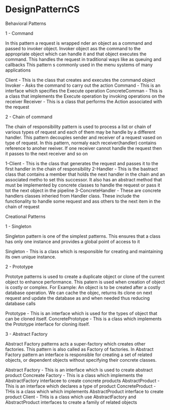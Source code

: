 # DesignPatternCS

Behavioral Patterns

1 - Command

In this pattern a request is wrapped nder an object as a command and passed to invoker object. Invoker object ass the command to the appropriate object which can handle it and that object executes the command.
This handles the request in traditional ways like as queuing and callbacks
This pattern s commonly used in the menu systems of many applications

Client - This is the class that creates and executes the command object
Invoker - Asks the command to carry out the action
Command - This is an interface which specifies the Execute operation
ConcreteComman - This is a class that implements the Execute operation by invoking operations on the receiver
Receiver - This is a class that performs the Action associated with the request

2 - Chain of command

The chain of responsibility pattern is used to process a list or chain of various types of request and each of them may be handle by a different handler.
This pattern decouples sender and receiver of a request vased on type of request.
In this pattern, normaly each receiver(handler) contains reference to anoher reeiver.
If one receiver cannot handle the request then it passes to the next receiver and so on
 
1-Client - This is the class that generates the request and passes it to the first handler in the chain of responsibility
2-Handler - This is the bastract class that contains a member that holds the next handler in the chain and an associated metho to set this successor.
It also has an abstract method that must be implemented by concrete classes to handle the request or pass it tot the next object in the pipeline
3-ConcreteHandler - These are concrete handlers classes inheried from Handler class. These include the functionality to handle some request and ass others to the next item in the chain of request

Creational Patterns

1 - Singleton 

Singleton pattern is one of the simplest patterns. This ensures that a class has only one instance and provides a global point of access to it

Singleton - This is a class which is responsible for creating and maintaining its own unique instance.


2 - Prototype

Prototye patterns is used to create a duplicate object or clone of the current object to enhance performance. 
This patern is used when creation of object is costly or complex.
For Example: An object is to be  created after a costly database operation. 
We can cache the objec, returns its clone on next request and update the database as and when needed thus reducing database calls

Prototype - This is an interface which is used for the types of object that can be cloned itself.
ConcretePrototype - This is a class which implements the Prototype interface for cloning itself.

3 - Abstract Factory

Abstract Factory patterns acts a super-factory which creates other factories. This pattern is also called as Factory of factories. In Abstract Factory pattern an interface is responsible for creating a set of related objects, or dependent objects without specifying their concrete classes.

Abstract Factory - This is an interface which is used to create abstract product
Concreate Factory - This is a class which implements the AbstractFactory interfacee to create concrete products
AbstractProduct - This is an interface which declares a type of product
ConcreteProduct - THis is a class which which implements AbstractProduct interface to create product
Client - THis is a class which use AbstractFactory and AbstractProduct interfaces to create a family of related objects
